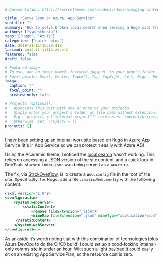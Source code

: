 ```yaml
---
# Documentation: https://sourcethemes.com/academic/docs/managing-content/

title: "Serve Json on Azure  App Service"
subtitle: ""
summary: "How to solve broken local search when serving a Hugo site from Azure App Service"
authors: ["synesthesia"]
tags: ["Hugo", "Azure"]
categories: ["quick notes"]
date: 2019-11-11T16:29:41Z
lastmod: 2019-11-11T16:29:41Z
featured: false
draft: false

# Featured image
# To use, add an image named `featured.jpg/png` to your page's folder.
# Focal points: Smart, Center, TopLeft, Top, TopRight, Left, Right, BottomLeft, Bottom, BottomRight.
image:
  caption: ""
  focal_point: ""
  preview_only: false

# Projects (optional).
#   Associate this post with one or more of your projects.
#   Simply enter your project's folder or file name without extension.
#   E.g. `projects = ["internal-project"]` references `content/project/deep-learning/index.md`.
#   Otherwise, set `projects = []`.
projects: []
---
```

I have been setting up an internal work site based on [Hugo](https://gohugo.io/) in [Azure App Service](https://azure.microsoft.com/en-gb/services/app-service/) (it's in App Service so we can protect it easily with Azure AD).

Using the Academic theme, I noticed the [local search](https://sourcethemes.com/academic/docs/search/) wasn't working. This relies on accessing a JSON version of the site content, and a quick look in DevTools showed `index.json` was being served as a `404` error.

The fix, via [StackOverflow](https://stackoverflow.com/questions/48137750/azure-web-app-does-not-load-json-file/48137869#48137869), is to create a `Web.config` file in the root of the site. Specifically, for Hugo, add a file `/static/Web.config` with the following content:

```xml
<?xml version="1.0"?>
<configuration>
    <system.webServer>
        <staticContent>
            <remove fileExtension=".json"/>
            <mimeMap fileExtension=".json" mimeType="application/json" />
     </staticContent>
    </system.webServer>
</configuration> 
```

As an aside it's worth noting that with this combination of technologies (plus Azure DevOps to do the CI/CD build) I could set up a good-looking internal-only comms site in under an hour. With such a light payload it could easily sit on an existing App Service Plan, so the resource cost is zero.
